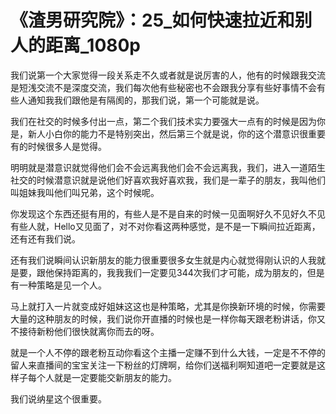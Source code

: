 # 《渣男研究院》：25_如何快速拉近和别人的距离_1080p

我们说第一个大家觉得一段关系走不久或者就是说厉害的人，他有的时候跟我交流是短浅交流不是深度交流，我们每次他有些秘密也不会跟我分享有些好事情不会有些人通知我我们跟他是有隔阂的，那我们说，第一个可能就是说。

我们在社交的时候多付出一点，第二个我们技术实力要强大一点有的时候是因为你是，新人小白你的能力不是特别突出，然后第三个就是说，你的这个潜意识很重要有的时候很多人是觉得。

明明就是潜意识就觉得他们会不会远离我他们会不会远离我，我们，进入一道陌生社交的时候潜意识就是说他们好喜欢我好喜欢我，我们是一辈子的朋友，我叫他们叫姐妹我叫他们叫兄弟，这个时候呢。

你发现这个东西还挺有用的，有些人是不是自来的时候一见面啊好久不见好久不见有些人就，Hello又见面了，对不对你看这两种感觉，是不是一下瞬间拉近距离，还有还有我们说。

还有我们说瞬间认识新朋友的能力很重要很多女生就是内心就觉得刚认识的人我就是要，跟他保持距离的，我我我们一定要见344次我们才可能，成为朋友的，但是有一种策略是见一个人。

马上就打入一片就变成好姐妹这这也是种策略，尤其是你换新环境的时候，你需要大量的这种朋友的时候，我们说你开直播的时候也是一样你每天跟老粉讲话，你又不接待新粉他们很快就离你而去的呀。

就是一个人不停的跟老粉互动你看这个主播一定赚不到什么大钱，一定是不不停的留人来直播间的宝宝关注一下粉丝的灯牌啊，给你们送福利啊知道吧一定要就是这样子每个人就是一定要能交新朋友的能力。

我们说纳星这个很重要。